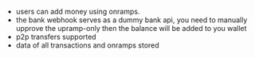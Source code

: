 - users can add money using onramps.
- the bank webhook serves as a dummy bank api, you need to manually upprove the upramp-only then the balance will be added to you wallet
- p2p transfers supported
- data of all transactions and onramps stored
